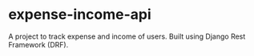 # expense-income-api
A project to track expense and income of users. Built using Django Rest Framework (DRF).
